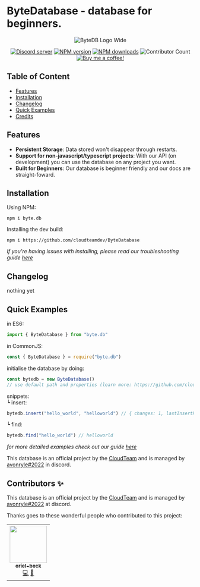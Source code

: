 # ByteDatabase - database for beginners. 
<div align="center">
  <p><img src="https://cdn.discordapp.com/attachments/979835741930655854/979845371163451412/bytedb_banner.png" alt="ByteDB Logo Wide" /></p>
  <p>
    <a href="https://join.cloudteam.me"><img src="https://img.shields.io/discord/934070836619518082?color=%237289da&label=DIscord&style=for-the-badge" alt="Discord server" /></a>
    <a href="https://www.npmjs.com/package/byte.db"><img src="https://img.shields.io/npm/v/byte.db.svg?style=for-the-badge&logo=appveyor&maxAge=3600" alt="NPM version" /></a>
    <a href="https://www.npmjs.com/package/byte.db"><img src="https://img.shields.io/npm/dt/byte.db.svg?style=for-the-badge&logo=appveyor&maxAge=3600" alt="NPM downloads" /></a>
    <a hred="#contributors"><img src="https://img.shields.io/badge/all_contributors-1-orange.svg?style=for-the-badge&logo=appveyor" alt="Contributor Count"/></a>
    <a href="https://www.buymeacoffee.com/cloudteam"><img src="https://img.shields.io/endpoint.svg?url=https%3A%2F%2Fshields-io-buymeacoffee.vercel.app%2Fapi%3Fusername%3Dcloudteam%26type%3Dpatrons&style=for-the-badge&logo=appveyor" alt="Buy me a coffee!" /></a>
  </p>
</div>

## Table of Content
- [Features](#features)
- [Installation](#installation)
- [Changelog](#changelog)
- [Quick Examples](#quick-examples)
- [Credits](#credits)

## Features
- <b>Persistent Storage</b>: Data stored won't disappear through restarts.
- <b>Support for non-javascript/typescript projects</b>: With our API (on development) you can use the database on any project you want.
- <b>Built for Beginners</b>: Our database is beginner friendly and our docs are straight-foward.

## Installation
Using NPM: 
```
npm i byte.db
```
Installing the dev build:
```
npm i https://github.com/cloudteamdev/ByteDatabase
```
_If you're having issues with installing, please read our troubleshooting guide [here](https://github.com/cloudteamdev/ByteDatabase/blob/main/docs/troubleshooting.md)_

## Changelog
nothing yet

## Quick Examples
in ES6:
```ts
import { ByteDatabase } from "byte.db"
```
in CommonJS:
```js
const { ByteDatabase } = require("byte.db")
```
initialise the database by doing: 
```ts
const bytedb = new ByteDatabase()
// use default path and properties (learn more: https://github.com/cloudteamdev/ByteDatabase/docs/guide.md#properties)
```
snippets:<br>
   ┕ insert: 
   ```ts
   bytedb.insert("hello_world", "helloworld") // { changes: 1, lastInsertRowid: 1 }
   ``` 
   ┕ find:
   ```ts
   bytedb.find("hello_world") // helloworld
   ```
_for more detailed examples check out our guide [here](https://github.com/cloudteamdev/ByteDatabase/blob/main/docs/guide.md)_

This database is an official project by the [CloudTeam](https://cloudteam.me) and is managed by [avonryle#2022](https://github.com/avonryle) in discord. <br>

## Contributors ✨
This database is an official project by the [CloudTeam](https://cloudteam.me) and is managed by [avonryle#2022](https://github.com/avonryle) at discord.

Thanks goes to these wonderful people who contributed to this project:

<!-- ALL-CONTRIBUTORS-LIST:START - Do not remove or modify this section -->
<!-- prettier-ignore-start -->
<!-- markdownlint-disable -->
<table>
  <tr>
    <td align="center"><a href="https://github.com/oriel-beck"><img src="https://avatars.githubusercontent.com/u/72157108?v=4?s=100" width="100px;" alt=""/><br /><sub><b>oriel-beck</b></sub></a><br /><a href="https://github.com/cloudteamdev/ByteDatabase/commits?author=oriel-beck" title="Code">💻</a> <a href="https://github.com/cloudteamdev/ByteDatabase/issues?q=author%3Aoriel-beck" title="Bug reports">🐛</a></td>
  </tr>
</table>

<!-- markdownlint-restore -->
<!-- prettier-ignore-end -->

<!-- ALL-CONTRIBUTORS-LIST:END -->
